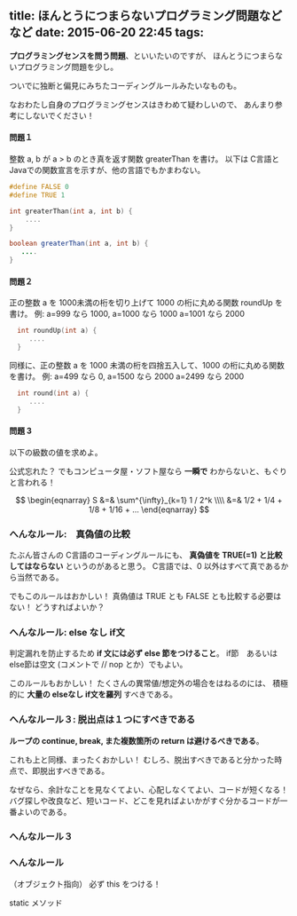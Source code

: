 title: ほんとうにつまらないプログラミング問題などなど
date: 2015-06-20 22:45
tags:
---

**プログラミングセンスを問う問題**、といいたいのですが、
ほんとうにつまらないプログラミング問題を少し。

ついでに独断と偏見にみちたコーディングルールみたいなものも。

なおわたし自身のプログラミングセンスはきわめて疑わしいので、
あんまり参考にしないでください！

#### 問題１

整数 a, b が a > b のとき真を返す関数 greaterThan を書け。
以下は C言語と Javaでの関数宣言を示すが、他の言語でもかまわない。

```q1.c
#define FALSE 0
#define TRUE 1

int greaterThan(int a, int b) {
    ....
}
```

```q1.java
boolean greaterThan(int a, int b) {
   ....
}
```

#### 問題２

正の整数 a を 1000未満の桁を切り上げて 1000 の桁に丸める関数 roundUp を書け。
例: a=999 なら 1000, a=1000 なら 1000 a=1001 なら 2000

```q2.c
  int roundUp(int a) {
     ....
  }
```

同様に、正の整数 a を 1000 未満の桁を四捨五入して、1000 の桁に丸める関数を書け。
例: a=499 なら 0, a=1500 なら 2000 a=2499 なら 2000

```q2.c
  int round(int a) {
     ....
  }
```

#### 問題 3

以下の級数の値を求めよ。

公式忘れた？
でもコンピュータ屋・ソフト屋なら **一瞬で** わからないと、もぐりと言われる！

$$
\begin{eqnarray}
S &=& \sum^{\infty}_{k=1} 1 / 2^k \\\\
  &=& 1/2 + 1/4 + 1/8 + 1/16 + ...
\end{eqnarray}
$$

### へんなルール:　真偽値の比較

たぶん皆さんの C言語のコーディングルールにも、
**真偽値を TRUE(=1) と比較してはならない** というのがあると思う。
C言語では、0 以外はすべて真であるから当然である。

でもこのルールはおかしい！
真偽値は TRUE とも FALSE とも比較する必要はない！
どうすればよいか？

### へんなルール: else なし if文

判定漏れを防止するため **if 文には必ず else 節をつけること**。
if節　あるいは　else節は空文 (コメントで // nop とか）でもよい。

このルールもおかしい！
たくさんの異常値/想定外の場合をはねるのには、
積極的に **大量の elseなし if文を羅列** すべきである。

### へんなルール３: 脱出点は１つにすべきである

**ループの continue, break, また複数箇所の return は避けるべきである**。

これも上と同様、まったくおかしい！
むしろ、脱出すべきであると分かった時点で、即脱出すべきである。

なぜなら、余計なことを見なくてよい、心配しなくてよい、コードが短くなる！
バグ探しや改良など、短いコード、どこを見ればよいかがすぐ分かるコードが一番よいのである。


### へんなルール３

### へんなルール 

（オブジェクト指向） 必ず this をつける！

static メソッド






